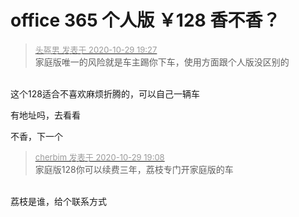 # office 365 个人版 ￥128 香不香？


<div class="quote"><blockquote><font size="2"><a href="https://www.hostloc.com/forum.php?mod=redirect&amp;goto=findpost&amp;pid=9370837&amp;ptid=759935" target="_blank"><font color="#999999">头盔男 发表于 2020-10-29 19:27</font></a></font><br />
家庭版唯一的风险就是车主踢你下车，使用方面跟个人版没区别的</blockquote></div><br />
这个128适合不喜欢麻烦折腾的，可以自己一辆车

有地址吗，去看看

不香，下一个<img src="static/image/smiley/default/sweat.gif" smilieid="10" border="0" alt="" />

<div class="quote"><blockquote><font size="2"><a href="https://www.hostloc.com/forum.php?mod=redirect&amp;goto=findpost&amp;pid=9370737&amp;ptid=759935" target="_blank"><font color="#999999">cherbim 发表于 2020-10-29 19:08</font></a></font><br />
家庭版128你可以续费三年，荔枝专门开家庭版的车</blockquote></div><br />
荔枝是谁，给个联系方式
